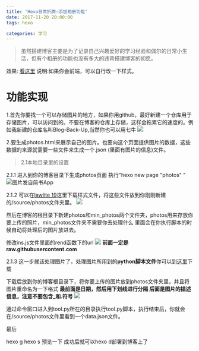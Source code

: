 ```yaml
---
title: 'Hexo日常折腾—添加相册功能'
date: 2017-11-20 20:00:00
tags: hexo

categories: 学习
---
```





> 虽然搭建博客主要是为了记录自己兴趣爱好的学习经验和偶尔的日常小生活，但有个相册的功能也没有多大的违背搭建博客的初愿。

效果: [看这里](http://www.madejun.top/photos)
说明:如果你会前端，可以自行改一下样式。
<!--more-->
# 功能实现
1.首先你要找一个可以存储图片的地方，如果你用github，最好新建一个仓库用于存储图片，可以访问到的。不要在博客的仓库上存储，这样会拖累它的速度的。例如我新建的仓库名叫Blog-Back-Up,当然你也可以用七牛
![](http://upload-images.jianshu.io/upload_images/3709167-ca59dcea4fe5b7b2.jpg)

2.要生成photos.html来展示自己的图片。也要向这个页面提供图片的数据，这些数据的来源就需要一些文件来生成一个.json (里面有图片的信息)文件。

>2.1本地目录里的设置 

2.1.1 进入到你的博客目录下生成photos页面 执行"hexo new page "photos" "
![图片发自简书App](http://upload-images.jianshu.io/upload_images/3709167-db7ea608d983e27e.jpg)


2.1.2 可以在[lawlite 19](https://github.com/lawlite19/Blog-Back-Up/tree/master/blog_photos_copy)这里下载样式文件，将这些文件放到你刚刚新建的/source/photos文件夹里。
![](http://upload-images.jianshu.io/upload_images/3709167-457ebfda1c25aa61.jpg)



然后在博客的根目录下新建photos和min_photos两个文件夹，photos用来存放你要上传的照片，min_photos文件夹不需要你去处理什么 里面会在你执行脚本的时候自动将处理后的图片放进去。



修改ins.js文件里面的rend函数下的url
![](http://upload-images.jianshu.io/upload_images/3709167-4bab308a9ede818a.jpg)
**前面一定是raw.githubusercontent.com**

2.1.3 这一步就该处理图片了，处理图片所用到的**python脚本文件**你可以到[这里](https://github.com/lawlite19/Blog-Back-Up)下载


下载后放到你的博客根目录下，将你要上传的图片放到photos文件夹里，并且将图片重命名为一下格式
**最前面是日期，然后用下划线进行分隔
后面是图片的描述信息，注意不要包含_和.符号**
![](http://upload-images.jianshu.io/upload_images/3709167-7b2fc4778b9aed09.jpg)

通过命令窗口进入到tool.py所在的目录执行tool.py脚本，执行结束后，你就会在/source/photos文件里看到一个data.json文件。


最后

hexo g
hexo s
预览一下 成功后就可以hexo d部署到博客上了



